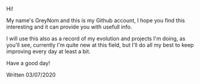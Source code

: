 

Hi!

My name's GreyNom and this is my Github account, I hope you find this interesting and 
it can provide you with usefull info.

I will use this also as a record of my evolution and projects I'm doing, as you'll see, 
currently I'm quite new at this field, but I'll do all my best to keep improving every 
day at least a bit.

Have a good day!

Written 03/07/2020

